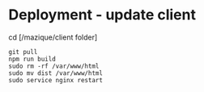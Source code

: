 # Deployment - update client
cd [/mazique/client folder]
```
git pull
npm run build
sudo rm -rf /var/www/html
sudo mv dist /var/www/html
sudo service nginx restart
```